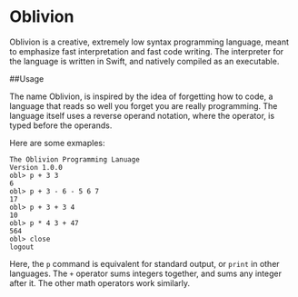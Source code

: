 # Oblivion
Oblivion is a creative, extremely low syntax programming language, meant to emphasize fast interpretation and fast code writing. The interpreter for the language is written in Swift, and natively compiled as an executable.

##Usage

The name Oblivion, is inspired by the idea of forgetting how to code, a language that reads so well you forget you are really programming. The language itself uses a reverse operand notation, where the operator, is typed before the operands.

Here are some exmaples:

```
The Oblivion Programming Lanuage
Version 1.0.0
obl> p + 3 3
6
obl> p + 3 - 6 - 5 6 7
17
obl> p + 3 + 3 4
10
obl> p * 4 3 + 47
564
obl> close
logout
```

Here, the `p` command is equivalent for standard output, or `print` in other languages. The `+` operator sums integers together, and sums any integer after it. The other math operators work similarly.